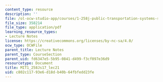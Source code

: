 ```yaml
---
content_type: resource
description: ''
file: /ol-ocw-studio-app/courses/1-258j-public-transportation-systems-spring-2017/c802c11793e6d18db40b64fbfedd23fe_MIT1_258JS17_lec21.pdf
file_size: 358214
file_type: application/pdf
learning_resource_types:
- Lecture Notes
license: https://creativecommons.org/licenses/by-nc-sa/4.0/
ocw_type: OCWFile
parent_title: Lecture Notes
parent_type: CourseSection
parent_uid: fd6347e5-5b95-0841-d499-f3cf097e36d9
resourcetype: Document
title: MIT1_258Js17_lec21
uid: c802c117-93e6-d18d-b40b-64fbfedd23fe
---
```

